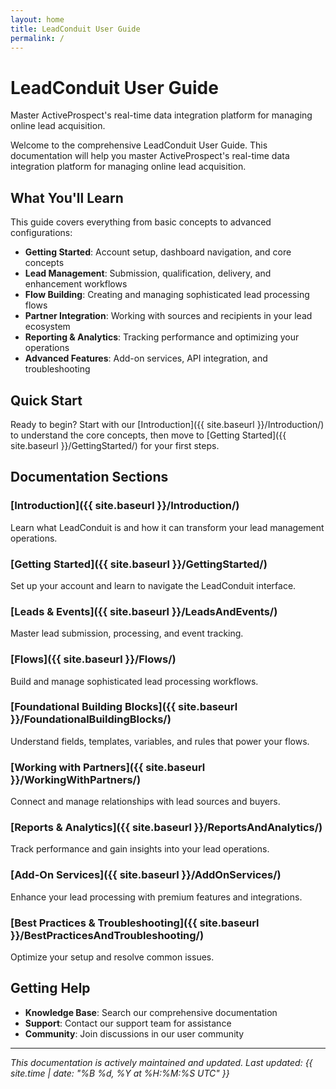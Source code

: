 ```yaml
---
layout: home
title: LeadConduit User Guide
permalink: /
---
```


# LeadConduit User Guide

Master ActiveProspect's real-time data integration platform for managing online lead acquisition.

Welcome to the comprehensive LeadConduit User Guide. This documentation will help you master ActiveProspect's real-time data integration platform for managing online lead acquisition.

## What You'll Learn

This guide covers everything from basic concepts to advanced configurations:

- **Getting Started**: Account setup, dashboard navigation, and core concepts
- **Lead Management**: Submission, qualification, delivery, and enhancement workflows
- **Flow Building**: Creating and managing sophisticated lead processing flows
- **Partner Integration**: Working with sources and recipients in your lead ecosystem
- **Reporting & Analytics**: Tracking performance and optimizing your operations
- **Advanced Features**: Add-on services, API integration, and troubleshooting

## Quick Start

Ready to begin? Start with our [Introduction]({{ site.baseurl }}/Introduction/) to understand the core concepts, then move to [Getting Started]({{ site.baseurl }}/GettingStarted/) for your first steps.

## Documentation Sections

### [Introduction]({{ site.baseurl }}/Introduction/)
Learn what LeadConduit is and how it can transform your lead management operations.

### [Getting Started]({{ site.baseurl }}/GettingStarted/)
Set up your account and learn to navigate the LeadConduit interface.

### [Leads & Events]({{ site.baseurl }}/LeadsAndEvents/)
Master lead submission, processing, and event tracking.

### [Flows]({{ site.baseurl }}/Flows/)
Build and manage sophisticated lead processing workflows.

### [Foundational Building Blocks]({{ site.baseurl }}/FoundationalBuildingBlocks/)
Understand fields, templates, variables, and rules that power your flows.

### [Working with Partners]({{ site.baseurl }}/WorkingWithPartners/)
Connect and manage relationships with lead sources and buyers.

### [Reports & Analytics]({{ site.baseurl }}/ReportsAndAnalytics/)
Track performance and gain insights into your lead operations.

### [Add-On Services]({{ site.baseurl }}/AddOnServices/)
Enhance your lead processing with premium features and integrations.

### [Best Practices & Troubleshooting]({{ site.baseurl }}/BestPracticesAndTroubleshooting/)
Optimize your setup and resolve common issues.

## Getting Help

- **Knowledge Base**: Search our comprehensive documentation
- **Support**: Contact our support team for assistance  
- **Community**: Join discussions in our user community

---

*This documentation is actively maintained and updated. Last updated: {{ site.time | date: "%B %d, %Y at %H:%M:%S UTC" }}*

<!-- Build timestamp: 2025-05-30 17:45:00 UTC -->